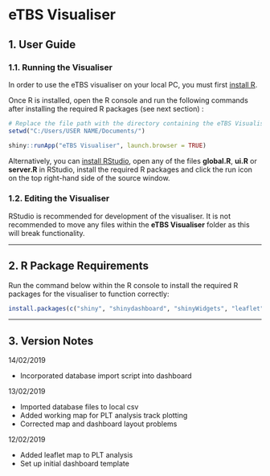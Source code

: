 # eTBS Visualiser

## 1. User Guide

### 1.1. Running the Visualiser

In order to use the eTBS visualiser on your local PC, you must first [install R](https://cloud.r-project.org/).

Once R is installed, open the R console and run the following commands after installing the required R packages (see next section) :

```r
# Replace the file path with the directory containing the eTBS Visualiser folder
setwd("C:/Users/USER NAME/Documents/")

shiny::runApp("eTBS Visualiser", launch.browser = TRUE)
```

Alternatively, you can [install RStudio](https://www.rstudio.com/products/rstudio/download/#download), open any of the files **global.R**, **ui.R** or **server.R** in RStudio, install the required R packages and click the run icon on the top right-hand side of the source window.

### 1.2. Editing the Visualiser

RStudio is recommended for development of the visualiser. It is not recommended to move any files within the **eTBS Visualiser** folder as this will break functionality.

---

## 2. R Package Requirements

Run the command below within the R console to install the required R packages for the visualiser to function correctly:

```r
install.packages(c("shiny", "shinydashboard", "shinyWidgets", "leaflet", "RColorBrewer", "data.table", "here", "magrittr", "RODBC"))
```

---

## 3. Version Notes

14/02/2019

* Incorporated database import script into dashboard

13/02/2019

* Imported database files to local csv
* Added working map for PLT analysis track plotting
* Corrected map and dashboard layout problems

12/02/2019

* Added leaflet map to PLT analysis
* Set up initial dashboard template